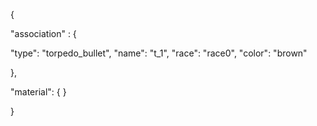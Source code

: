 {

"association" : {

"type": "torpedo_bullet",
"name": "t_1",
"race": "race0",
"color": "brown"

},

"material": {
}

}
